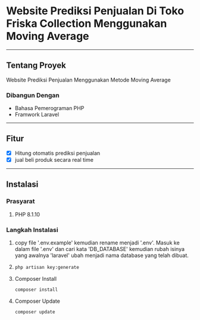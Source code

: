 # Website Prediksi Penjualan Di Toko Friska Collection Menggunakan Moving Average
---

## Tentang Proyek
Website Prediksi Penjualan Menggunakan Metode Moving Average

### Dibangun Dengan
- Bahasa Pemerograman PHP
- Framwork Laravel

---

## Fitur
- [x] Hitung otomatis prediksi penjualan
- [x] jual beli produk secara real time

---

## Instalasi

### Prasyarat
1. PHP 8.1.10

### Langkah Instalasi
1. copy file '.env.example' kemudian rename menjadi '.env'. Masuk ke dalam file '.env' dan cari kata 'DB_DATABASE' kemudian rubah isinya yang awalnya 'laravel' ubah menjadi nama database yang telah dibuat.
2. 
   ```bash
   php artisan key:generate
3. Composer Install
   ```bash
   composer install
5. Composer Update
    ```bash
    composer update
